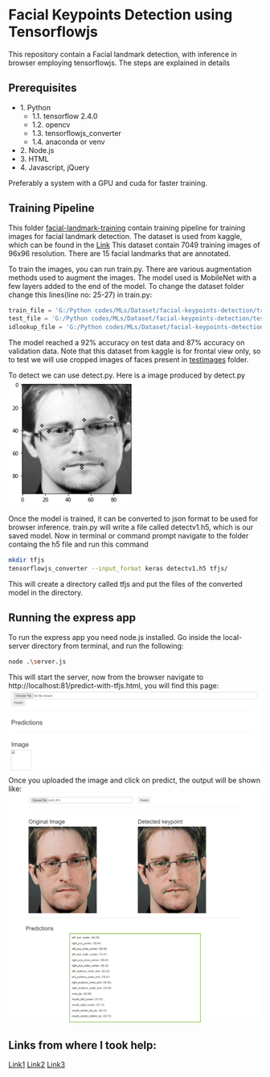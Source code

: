 # Facial Keypoints Detection using Tensorflowjs

This repository contain a Facial landmark detection, with inference in browser employing tensorflowjs.
The steps are explained in details

## Prerequisites
* 1\. Python
    * 1.1\. tensorflow 2.4.0
    * 1.2\. opencv
    * 1.3\. tensorflowjs_converter
    * 1.4\. anaconda or venv
* 2\. Node.js
* 3\. HTML
* 4\. Javascript, jQuery

Preferably a system with a GPU and cuda for faster training.

## Training Pipeline

This folder [facial-landmark-training](https://github.com/anurag-dalal/facial-keypoints-tensorflowjs/tree/main/facial-landmark-training) contain training pipeline for training images for facial landmark detection.
The dataset is used from kaggle, which can be found in the [Link](https://www.kaggle.com/c/facial-keypoints-detection/data)
This dataset contain 7049 training images of 96x96 resolution.
There are 15 facial landmarks that are annotated.

To train the images, you can run train.py. There are various augmentation methods used to augment the images.
The model used is MobileNet with a few layers added to the end of the model.
To change the dataset folder change this lines(line no: 25-27) in train.py:

```python
train_file = 'G:/Python codes/MLs/Dataset/facial-keypoints-detection/training.csv'
test_file = 'G:/Python codes/MLs/Dataset/facial-keypoints-detection/test.csv'
idlookup_file = 'G:/Python codes/MLs/Dataset/facial-keypoints-detection/IdLookupTable.csv'
```
The model reached a 92% accuracy on test data and 87% accuracy on validation data.
Note that this dataset from kaggle is for frontal view only, so to test we will use cropped images of faces present in [testimages](https://github.com/anurag-dalal/facial-keypoints-tensorflowjs/tree/main/testimages) folder.

To detect we can use detect.py. Here is a image produced by detect.py \
![Detected Image](/images/detected.png "detected image")

Once the model is trained, it can be converted to json format to be used for browser inference.
train.py will write a file called detectv1.h5, which is our saved model. Now in terminal or command prompt navigate to the folder containg the h5 file and run this command
```bash
mkdir tfjs
tensorflowjs_converter --input_format keras detectv1.h5 tfjs/
```
This will create a directory called tfjs and put the files of the converted model in the directory.

## Running the express app
To run the express app you need node.js installed.
Go inside the local-server directory from terminal, and run the following:
```bash
node .\server.js
```
This will start the server, now from the browser navigate to http://localhost:81/predict-with-tfjs.html, you will find this page: \
![Page1](/images/page1.png "page1")
Once you uploaded the image and click on predict, the output will be shown like: \
![Page2](/images/page2.png "page2")

## Links from where I took help:
[Link1](https://www.youtube.com/watch?v=EoYfa6mYOG4)
[Link2](https://www.kaggle.com/ritvik1909/facial-keypoint-detection-cnn-aug-tl)
[Link3](https://js.tensorflow.org/api/latest/)

